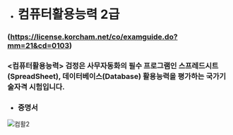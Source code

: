 - # 컴퓨터활용능력 2급  
### (https://license.korcham.net/co/examguide.do?mm=21&cd=0103)
### <컴퓨터활용능력> 검정은 사무자동화의 필수 프로그램인 스프레드시트(SpreadSheet), 데이터베이스(Database) 활용능력을 평가하는 국가기술자격 시험입니다.

- ### 증명서

![컴활2](https://github.com/kangminjun2024/Certificate/assets/162010036/166feb73-212f-4202-9224-bc02eed24be8)
